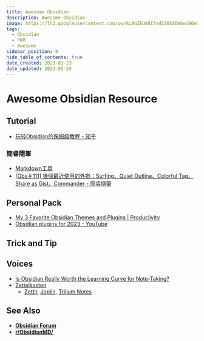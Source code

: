 ```yaml
---
title: Awesome Obsidian
description: Awesome Obsidian
image: https://lh3.googleusercontent.com/pw/AL9nZEUA9Ifvd5Z8SXDWkeVB6AC4MPGwnXaL6kBXNPoXwOQQ2jOcZ1Jw_0p8TKK8C3ZX0e67_FOY15eDrm7aaXSQJcKtoUzC80SAQEHsaBy6qS2AqNNs5VUFNXBKm439y_1wkvmDl-PnL8ReojnIumNlEvOXBg=w800-no?authuser=0
tags:
  - Obsidian
  - PKM
  - Awesome
sidebar_position: 0
hide_table_of_contents: true
date_created: 2023-01-23
date_updated: 2024-05-24
---
```


# Awesome Obsidian Resource

## Tutorial

- [玩转Obsidian的保姆级教程 - 知乎](https://www.zhihu.com/column/c_1413472005866266624)

### 簡睿隨筆

- [Markdown工具](https://jdev.tw/blog/category/software-and-tools/markdown工具)
- [[Obs＃111] 幾個最近使用的外掛：Surfing、Quiet Outline、Colorful Tag、Share as Gist、Commander - 簡睿隨筆](https://jdev.tw/blog/7967/obsidian-5-plugins-recommended?utm_source=pocket_saves)

## Personal Pack

- [My 3 Favorite Obsidian Themes and Plugins | Produclivity](https://medium.com/produclivity/my-3-favourite-obsidian-themes-and-most-useful-plug-ins-e130aba1103a)
- [Obsidian plugins for 2023 - YouTube](https://www.youtube.com/watch?v=kF5Tfuqan3s)

## Trick and Tip

## Voices

- [Is Obsidian Really Worth the Learning Curve for Note-Taking?](https://www.makeuseof.com/obsidian-learning-curve/)
- [Zettelkasten](https://zettelkasten.de/)
  - [Zettlr](https://www.zettlr.com), [Joplin](#), [Trilium Notes](https://github.com/zadam/trilium)

## See Also

- **[Obsidian Forum](https://forum.obsidian.md/)**
- **[r/ObsidianMD/](https://www.reddit.com/r/ObsidianMD/)**
